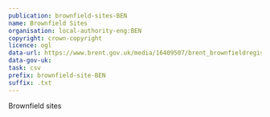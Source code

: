 ```yaml
---
publication: brownfield-sites-BEN
name: Brownfield Sites
organisation: local-authority-eng:BEN
copyright: crown-copyright
licence: ogl
data-url: https://www.brent.gov.uk/media/16409507/brent_brownfieldregister_2017-12-20_rev1.csv
data-gov-uk: 
task: csv
prefix: brownfield-site-BEN
suffix: .txt
---
```


Brownfield sites

